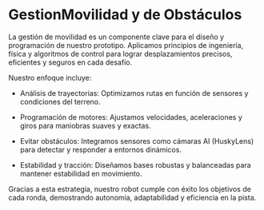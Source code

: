 # GestionMovilidad y de Obstáculos
La gestión de movilidad es un componente clave para el diseño y programación de nuestro prototipo.
Aplicamos principios de ingeniería, física y algoritmos de control para lograr desplazamientos precisos, eficientes y seguros en cada desafío.

Nuestro enfoque incluye:

* Análisis de trayectorias: Optimizamos rutas en función de sensores y condiciones del terreno.

* Programación de motores: Ajustamos velocidades, aceleraciones y giros para maniobras suaves y exactas.

* Evitar obstáculos: Integramos sensores como cámaras AI (HuskyLens) para detectar y responder a entornos dinámicos.

* Estabilidad y tracción: Diseñamos bases robustas y balanceadas para mantener estabilidad en movimiento.

Gracias a esta estrategia, nuestro robot cumple con éxito los objetivos de cada ronda, demostrando autonomía, adaptabilidad y eficiencia en la pista.
